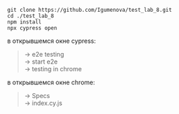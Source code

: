 ```
git clone https://github.com/Igumenova/test_lab_8.git
cd ./test_lab_8
npm install
npx cypress open

```

в открывшемся окне cypress:

> -> e2e testing  
> -> start e2e  
> -> testing in chrome  

в открывшемся окне chrome:

> -> Specs  
> -> index.cy.js
